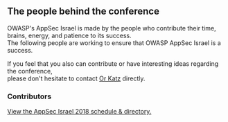 ---
---

## The people behind the conference

OWASP's AppSec Israel is made by the people who contribute their time, brains, energy, and patience to its success.   
The following people are working to ensure that OWASP AppSec Israel is a success.    

If you feel that you also can contribute or have interesting ideas regarding the conference,   
please don't hesitate to contact [Or Katz](mailto:or.katz@owasp.org) directly.

### Contributors

<a id="sched-embed" href="{{ site.sched }}/directory/artists" data-sched-bg="dark" data-sched-sidebar="no">View the AppSec Israel 2018 schedule &amp; directory.</a><script type="text/javascript" src="{{ site.sched }}/js/embed.js"></script>
